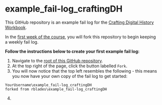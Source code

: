 # example_fail-log_craftingDH

This GitHub repository is an example fail log for the [Crafting Digital History Workbook](http://workbook.craftingdigitalhistory.ca/).

In the [first week of the course](http://workbook.craftingdigitalhistory.ca/introduction/crafting-digital-history/), you will fork this repository to begin keeping a weekly fail log. 

**Follow the instructions below to create your first example fail log:**

1. Navigate to the [root of this GitHub repository](https://github.com/rblades/example_fail-log_craftingDH).
2. At the top right of the page, click the button labelled ``Fork``.
3. You will now notice that the top left resembles the following - this means you now have your own copy of the fail log to get started:
````
YourUsername\example_fail-log_craftingDH
forked from rblades\example_fail-log_craftingDH
````
4. 
